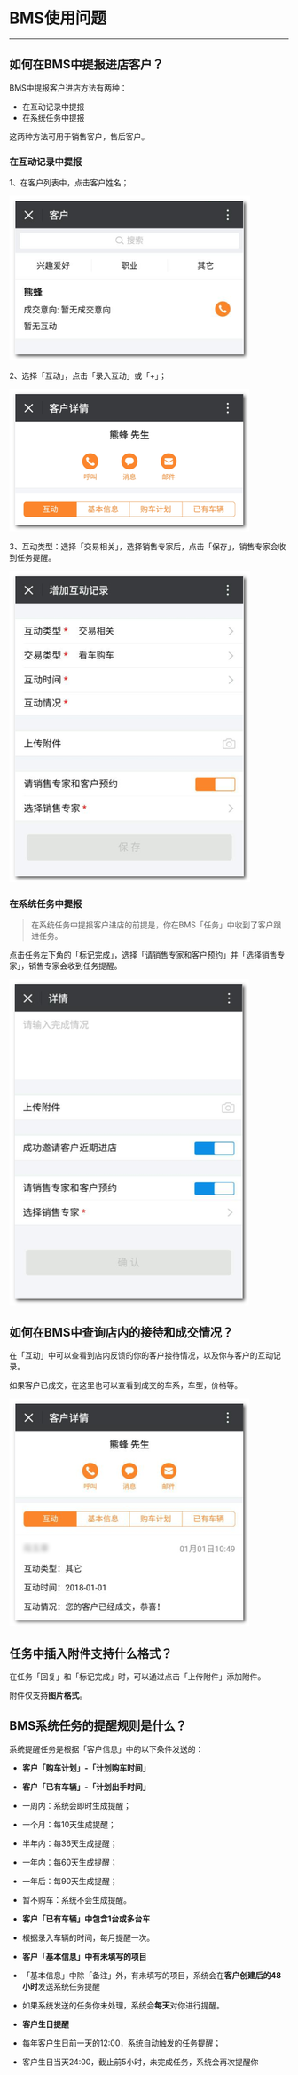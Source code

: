 # BMS使用问题

---

<extoc></extoc>

## 如何在BMS中提报进店客户？

BMS中提报客户进店方法有两种：

* 在互动记录中提报
* 在系统任务中提报

这两种方法可用于销售客户，售后客户。

### 在互动记录中提报

1、在客户列表中，点击客户姓名；

![](/assets/客户-客户列表.png)

2、选择「互动」，点击「录入互动」或「+」；

![](/assets/客户-互动.png)

3、互动类型：选择「交易相关」，选择销售专家后，点击「保存」，销售专家会收到任务提醒。

![](/assets/客户-增加互动记录.png)

### 在系统任务中提报

> 在系统任务中提报客户进店的前提是，你在BMS「任务」中收到了客户跟进任务。

点击任务左下角的「标记完成」，选择「请销售专家和客户预约」并「选择销售专家」，销售专家会收到任务提醒。

![](/assets/任务-标记完成.png)

## 如何在BMS中查询店内的接待和成交情况？

在「互动」中可以查看到店内反馈的你的客户接待情况，以及你与客户的互动记录。

如果客户已成交，在这里也可以查看到成交的车系，车型，价格等。

![](/assets/客户-互动详情.png)

## 任务中插入附件支持什么格式？

在任务「回复」和「标记完成」时，可以通过点击「上传附件」添加附件。

附件仅支持**图片格式**。

## BMS系统任务的提醒规则是什么？

系统提醒任务是根据「客户信息」中的以下条件发送的：

* **客户「购车计划」-「计划购车时间」**
* **客户「已有车辆」-「计划出手时间」**
 * 一周内：系统会即时生成提醒；
 * 一个月：每10天生成提醒；
 * 半年内：每36天生成提醒；
 * 一年内：每60天生成提醒；
 * 一年后：每90天生成提醒；
 * 暂不购车：系统不会生成提醒。


* **客户「已有车辆」中包含1台或多台车**
 * 根据录入车辆的时间，每月提醒一次。


* **客户「基本信息」中有未填写的项目**
 * 「基本信息」中除「备注」外，有未填写的项目，系统会在**客户创建后的48小时**发送系统任务提醒
 * 如果系统发送的任务你未处理，系统会**每天**对你进行提醒。
 
 
* **客户生日提醒**
 * 每年客户生日前一天的12:00，系统自动触发的任务提醒；
 * 客户生日当天24:00，截止前5小时，未完成任务，系统会再次提醒你
